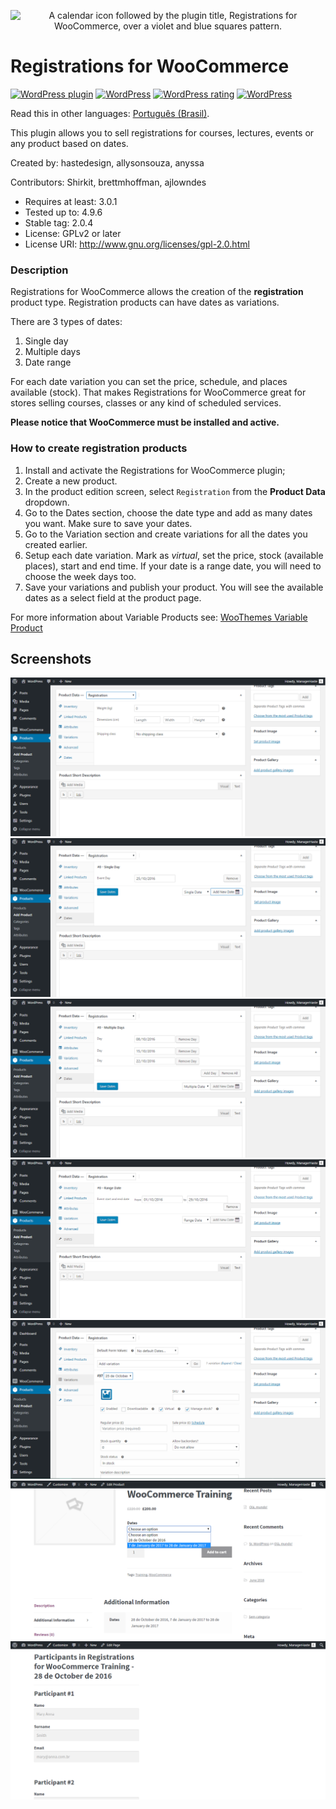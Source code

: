 <p align="center">
  <img alt="A calendar icon followed by the plugin title, Registrations for WooCommerce, over a violet and blue squares pattern." src="https://ps.w.org/registrations-for-woocommerce/assets/banner-772x250.png">
 </p>
 
Registrations for WooCommerce
============================

[![WordPress plugin](https://img.shields.io/wordpress/plugin/v/registrations-for-woocommerce.svg)](https://wordpress.org/plugins/registrations-for-woocommerce/) [![WordPress](https://img.shields.io/wordpress/v/registrations-for-woocommerce.svg)]() [![WordPress rating](https://img.shields.io/wordpress/plugin/r/registrations-for-woocommerce.svg)]() [![WordPress](https://img.shields.io/wordpress/plugin/dt/registrations-for-woocommerce.svg)](https://wordpress.org/plugins/registrations-for-woocommerce/advanced/)

Read this in other languages: [Português (Brasil)](https://github.com/HasteDesign/Registrations-for-WooCommerce/blob/master/readme.pt_BR.md).

This plugin allows you to sell registrations for courses, lectures, events or any product based on dates.

Created by: hastedesign, allysonsouza, anyssa

Contributors: Shirkit, brettmhoffman, ajlowndes

- Requires at least: 3.0.1
- Tested up to: 4.9.6
- Stable tag: 2.0.4
- License: GPLv2 or later
- License URI: http://www.gnu.org/licenses/gpl-2.0.html

### Description

Registrations for WooCommerce allows the creation of the **registration** product type. Registration products can have dates as variations.

There are 3 types of dates:

1. Single day
2. Multiple days
3. Date range

For each date variation you can set the price, schedule, and places available (stock). That makes Registrations for WooCommerce great for stores selling courses, classes or any kind of scheduled services.

**Please notice that WooCommerce must be installed and active.**

### How to create registration products

1. Install and activate the Registrations for WooCommerce plugin;
2. Create a new product.
3. In the product edition screen, select `Registration` from the **Product Data** dropdown.
4. Go to the Dates section, choose the date type and add as many dates you want. Make sure to save your dates.
5. Go to the Variation section and create variations for all the dates you created earlier.
6. Setup each date variation. Mark as *virtual*, set the price, stock (available places), start and end time. If your date is a range date, you will need to choose the week days too.
7. Save your variations and publish your product. You will see the available dates as a select field at the product page.

For more information about Variable Products see: [WooThemes Variable Product](https://docs.woothemes.com/document/variable-product/)

## Screenshots

![alt tag](/assets/screenshot-1.png?raw=true "Product Type - Registration")
![alt tag](/assets/screenshot-2.png?raw=true "Single Day")
![alt tag](/assets/screenshot-3.png?raw=true "Multiple Days")
![alt tag](/assets/screenshot-4.png?raw=true "Range Date")
![alt tag](/assets/screenshot-5.png?raw=true "Variation based on date")
![alt tag](/assets/screenshot-6.png?raw=true "Front-end date select - theme: Storefront")
![alt tag](/assets/screenshot-7.png?raw=true "Additional checkout fields - theme: Storefront")
